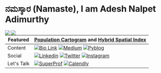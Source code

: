 # ನಮಸ್ಕಾರ (Namaste), I am Adesh Nalpet Adimurthy

<img src="https://raw.githubusercontent.com/addu390/addu390/master/languages.svg#gh-dark-mode-only" align="left">
<img src="https://raw.githubusercontent.com/addu390/addu390/master/languages.svg#gh-light-mode-only" align="left">

| Featured | [Population Cartogram](https://owid.github.io/cartograms/) and [Hybrid Spatial Index](https://www.pyblog.xyz/hybrid-spatial-index-conclusion)  |
| ------------- | ------------- |
| Content | [![Bio Link](https://img.shields.io/badge/BIOLINK-FFFFFF?style=for-the-badge&logo=Bio%20link&logoColor=black)](https://www.pyblog.xyz/links/) [![Medium](https://img.shields.io/badge/Medium-12100E?style=for-the-badge&logo=medium&logoColor=white)](https://pyblog.medium.com) [![Pyblog](https://img.shields.io/badge/PYBLOG-222222?style=for-the-badge&logo=Python&logoColor=white)](http://pyblog.xyz) |
| Social | [![Linkedin](https://img.shields.io/badge/LinkedIn-0077B5?style=for-the-badge&logo=linkedin&logoColor=white)](https://www.linkedin.com/in/adesh-nalpet-adimurthy/) [![Twitter](https://img.shields.io/badge/Twitter-1DA1F2?style=for-the-badge&logo=twitter&logoColor=white)](https://twitter.com/gooshi_addu) [![Instagram](https://img.shields.io/badge/Instagram-E4405F?style=for-the-badge&logo=instagram&logoColor=white)](https://www.instagram.com/gooshi_addu) |
| Let's Talk | [![SuperProf](https://img.shields.io/badge/SUPERPROF-ff6363?style=for-the-badge&logo=Stripe&logoColor=white)](https://www.superprof.ca/mission-make-software-development-easy-and-fun-for-everyone-topics-dsa-software-design-and-architecture-cloud-computing.html) [![Calendly](https://img.shields.io/badge/CALENDLY-006bff?style=for-the-badge&logo=Google%20Calendar&logoColor=white)](https://calendly.com/pyblog/30min) |


